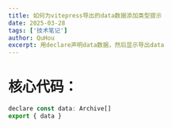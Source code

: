 ```yaml
---
title: 如何为vitepress导出的data数据添加类型提示
date: 2025-03-28
tags: ['技术笔记']
author: QuHou
excerpt: 用declare声明data数据，然后显示导出data
---
```


# 核心代码：

```js
declare const data: Archive[]
export { data }
```

